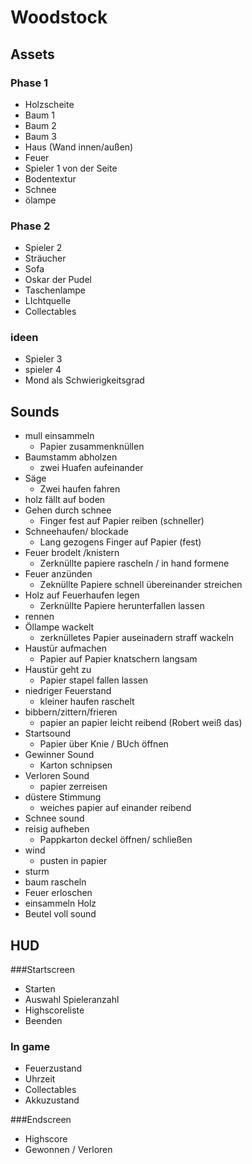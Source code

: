 # Woodstock

## Assets
### Phase 1
* Holzscheite
* Baum 1
* Baum 2
* Baum 3
* Haus (Wand innen/außen)
* Feuer
* Spieler 1 von der Seite
* Bodentextur
* Schnee
* ölampe

### Phase 2
* Spieler 2
* Sträucher
* Sofa
* Oskar der Pudel
* Taschenlampe
* LIchtquelle
* Collectables

### ideen
* Spieler 3
* spieler 4
* Mond als Schwierigkeitsgrad
 
## Sounds
* mull einsammeln
  * Papier zusammenknüllen 
* Baumstamm abholzen
  * zwei Huafen aufeinander
* Säge
  * Zwei haufen fahren
* holz fällt auf boden
* Gehen durch schnee
  * Finger fest auf Papier reiben (schneller)
* Schneehaufen/ blockade
  * Lang gezogens Finger auf Papier (fest)
* Feuer brodelt /knistern
  * Zerknüllte papiere rascheln / in hand formene
* Feuer anzünden
  * Zeknüllte Papiere schnell übereinander streichen
* Holz auf Feuerhaufen legen
  * Zerknüllte Papiere herunterfallen lassen
* rennen
* Öllampe wackelt
   * zerknülletes Papier auseinadern straff wackeln
* Haustür aufmachen
  * Papier auf Papier knatschern langsam
* Haustür geht zu
  * Papier stapel fallen lassen
* niedriger Feuerstand
  * kleiner haufen raschelt
* bibbern/zittern/frieren
  * papier an papier leicht reibend (Robert weiß das)
* Startsound
  * Papier über Knie / BUch öffnen
* Gewinner Sound
  * Karton schnipsen
* Verloren Sound
  * papier zerreisen
* düstere Stimmung
  * weiches papier auf einander reibend
* Schnee sound
* reisig aufheben
  * Pappkarton deckel öffnen/ schließen
* wind
  * pusten in papier
* sturm 
* baum rascheln
* Feuer erloschen
* einsammeln Holz
* Beutel voll sound
## HUD
###Startscreen
 * Starten
  * Auswahl Spieleranzahl
 * Highscoreliste 
 * Beenden
 
### In game
 * Feuerzustand
 * Uhrzeit
 * Collectables
 * Akkuzustand
 
###Endscreen
 * Highscore
 * Gewonnen / Verloren